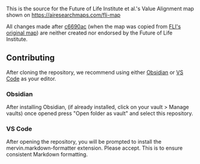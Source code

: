 This is the source for the Future of Life Institute et al.'s Value Alignment map shown on https://airesearchmaps.com/fli-map

All changes made after [c6690ac](https://github.com/zarSou9/fli-map/commit/c6690acf90f38df15341bf16bcd32ce5b32fd072) (when the map was copied from [FLI's original map](https://futureoflife.org/valuealignmentmap/)) are neither created nor endorsed by the Future of Life Institute.

## Contributing

After cloning the repository, we recommend using either [Obsidian](https://obsidian.md) or [VS Code](https://code.visualstudio.com) as your editor.

### Obsidian

After installing Obsidian, (if already installed, click on your vault > Manage vaults) once opened press "Open folder as vault" and select this repository.

### VS Code

After opening the repository, you will be prompted to install the mervin.markdown-formatter extension. Please accept. This is to ensure consistent Markdown formatting.
